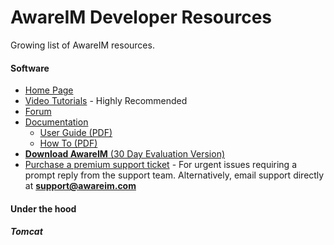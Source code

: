 # AwareIM Developer Resources
Growing list of AwareIM resources.
#### Software
  + [Home Page](http://www.awareim.com/)
  + [Video Tutorials](http://awareim.com/video-tutorials/) - Highly Recommended
  + [Forum](http://www.awareim.com/phpBB2/index.php)  
  + [Documentation](http://awareim.com/documentation/)
      + [User Guide (PDF)](http://www.awareim.com/UserGuide.pdf)
      + [How To (PDF)](http://www.awareim.com/OnlineDoco/indexHowto.html)
  + [**Download AwareIM** (30 Day Evaluation Version)](http://awareim.com/try/)
  + [Purchase a premium support ticket](http://awareim.com/WP_NEW/support-request/) - For urgent issues requiring a prompt reply from the support team. Alternatively, email support directly at **support@awareim.com**

#### Under the hood
##### Tomcat 

